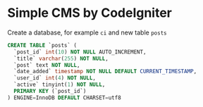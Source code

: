 # Simple CMS by CodeIgniter

Create a database, for example `ci` and new table `posts`

```sql
CREATE TABLE `posts` (
  `post_id` int(10) NOT NULL AUTO_INCREMENT,
  `title` varchar(255) NOT NULL,
  `post` text NOT NULL,
  `date_added` timestamp NOT NULL DEFAULT CURRENT_TIMESTAMP,
  `user_id` int(4) NOT NULL,
  `active` tinyint(1) NOT NULL,
  PRIMARY KEY (`post_id`)
) ENGINE=InnoDB DEFAULT CHARSET=utf8
```